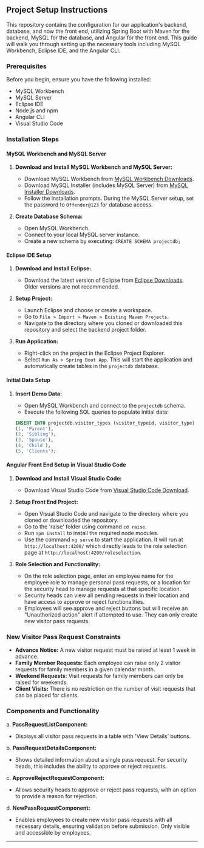 
## Project Setup Instructions

This repository contains the configuration for our application's backend, database, and now the front end, utilizing Spring Boot with Maven for the backend, MySQL for the database, and Angular for the front end. This guide will walk you through setting up the necessary tools including MySQL Workbench, Eclipse IDE, and the Angular CLI.

### Prerequisites

Before you begin, ensure you have the following installed:
- MySQL Workbench
- MySQL Server
- Eclipse IDE
- Node.js and npm
- Angular CLI
- Visual Studio Code
### Installation Steps

#### MySQL Workbench and MySQL Server

1. **Download and Install MySQL Workbench and MySQL Server:**
   - Download MySQL Workbench from [MySQL Workbench Downloads](https://dev.mysql.com/downloads/workbench/).
   - Download MySQL Installer (includes MySQL Server) from [MySQL Installer Downloads](https://dev.mysql.com/downloads/installer/).
   - Follow the installation prompts. During the MySQL Server setup, set the password to `Offender@123` for database access.

2. **Create Database Schema:**
   - Open MySQL Workbench.
   - Connect to your local MySQL server instance.
   - Create a new schema by executing: `CREATE SCHEMA projectdb;`

#### Eclipse IDE Setup

1. **Download and Install Eclipse:**
   - Download the latest version of Eclipse from [Eclipse Downloads](https://www.eclipse.org/downloads/). Older versions are not recommended.

2. **Setup Project:**
   - Launch Eclipse and choose or create a workspace.
   - Go to `File > Import > Maven > Existing Maven Projects`.
   - Navigate to the directory where you cloned or downloaded this repository and select the backend project folder.

3. **Run Application:**
   - Right-click on the project in the Eclipse Project Explorer.
   - Select `Run As > Spring Boot App`. This will start the application and automatically create tables in the `projectdb` database.

#### Initial Data Setup

1. **Insert Demo Data:**
   - Open MySQL Workbench and connect to the `projectdb` schema.
   - Execute the following SQL queries to populate initial data:

   ```sql
   INSERT INTO projectdb.visitor_types (visitor_typeid, visitor_type) VALUES 
   (1, 'Parent'),
   (2, 'Sibling'),
   (3, 'Spouse'),
   (4, 'Child'),
   (5, 'Clients');
   ```
#### Angular Front End Setup in Visual Studio Code

1. **Download and Install Visual Studio Code:**
   - Download Visual Studio Code from [Visual Studio Code Download](https://code.visualstudio.com/download).

2. **Setup Front End Project:**
   - Open Visual Studio Code and navigate to the directory where you cloned or downloaded the repository.
   - Go to the 'raise' folder using command `cd raise`.
   - Run `npm install` to install the required node modules.
   - Use the command `ng serve` to start the application. It will run at `http://localhost:4200/` which directly leads to the role selection page at `http://localhost:4200/roleselection`.

3. **Role Selection and Functionality:**
   - On the role selection page, enter an employee name for the employee role to manage personal pass requests, or a location for the security head to manage requests at that specific location.
   - Security heads can view all pending requests in their location and have access to approve or reject functionalities.
   - Employees will see approve and reject buttons but will receive an "Unauthorized action" alert if attempted to use. They can only create new visitor pass requests.

### New Visitor Pass Request Constraints

- **Advance Notice:** A new visitor request must be raised at least 1 week in advance.
- **Family Member Requests:** Each employee can raise only 2 visitor requests for family members in a given calendar month.
- **Weekend Requests:** Visit requests for family members can only be raised for weekends.
- **Client Visits:** There is no restriction on the number of visit requests that can be placed for clients.

### Components and Functionality

a. **PassRequestListComponent:**
   - Displays all visitor pass requests in a table with 'View Details' buttons.

b. **PassRequestDetailsComponent:**
   - Shows detailed information about a single pass request. For security heads, this includes the ability to approve or reject requests.

c. **ApproveRejectRequestComponent:**
   - Allows security heads to approve or reject pass requests, with an option to provide a reason for rejection.

d. **NewPassRequestComponent:**
   - Enables employees to create new visitor pass requests with all necessary details, ensuring validation before submission. Only visible and accessible by employees.

---



